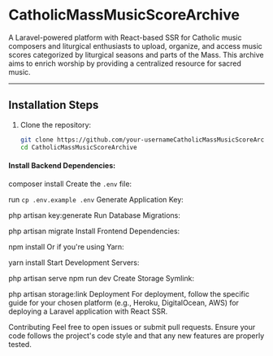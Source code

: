 # CatholicMassMusicScoreArchive

A Laravel-powered platform with React-based SSR for Catholic music composers and liturgical enthusiasts to upload, organize, and access music scores categorized by liturgical seasons and parts of the Mass. This archive aims to enrich worship by providing a centralized resource for sacred music.

---

## Installation Steps

1. Clone the repository:
   ```bash
   git clone https://github.com/your-usernameCatholicMassMusicScoreArchive.git
   cd CatholicMassMusicScoreArchive
#### Install Backend Dependencies:

composer install
Create the `.env` file:

run `cp .env.example .env`
Generate Application Key:

php artisan key:generate
Run Database Migrations:

php artisan migrate
Install Frontend Dependencies:

npm install
Or if you're using Yarn:

yarn install
Start Development Servers:

php artisan serve
npm run dev
Create Storage Symlink:

php artisan storage:link
Deployment
For deployment, follow the specific guide for your chosen platform (e.g., Heroku, DigitalOcean, AWS) for deploying a Laravel application with React SSR.

Contributing
Feel free to open issues or submit pull requests. Ensure your code follows the project's code style and that any new features are properly tested.

